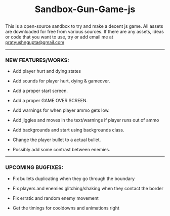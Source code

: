 # <p style="text-align:center;">Sandbox-Gun-Game-js</p>

This is a open-source sandbox to try and make a decent js game. All assets are downloaded for free from various sources. If there are any assets, ideas or code that you want to use, try or add email me at [pratyushngupta@gmail.com](mailto:pratyushngupta@gmail.com)

---

### NEW FEATURES/WORKS:

- Add player hurt and dying states

- Add sounds for player hurt, dying & gameover.

- Add a proper start screen.

- Add a proper GAME OVER SCREEN.

- Add warnings for when player ammo gets low.

- Add jiggles and moves in the text/warnings if player runs out of ammo

- Add backgrounds and start using backgrounds class.

- Change the player bullet to a actual bullet.

- Possibly add some contrast between enemies.

---

### UPCOMING BUGFIXES:

- Fix bullets duplicating when they go through the boundary

- Fix players and enemies glitching/shaking when they contact the border

- Fix erratic and random enemy movement

- Get the timings for cooldowns and animations right